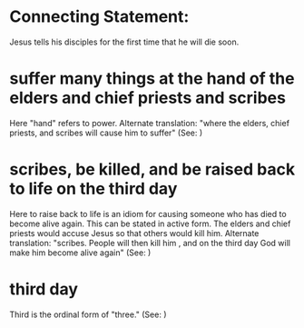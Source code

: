 
# Connecting Statement:
Jesus tells his disciples for the first time that he will die soon.

# suffer many things at the hand of the elders and chief priests and scribes
Here "hand" refers to power. Alternate translation: "where the elders, chief priests, and scribes will cause him to suffer" (See: )

# scribes, be killed, and be raised back to life on the third day
Here to raise back to life is an idiom for causing someone who has died to become alive again. This can be stated in active form. The elders and chief priests would accuse Jesus so that others would kill him. Alternate translation: "scribes. People will then kill him , and on the third day God will make him become alive again" (See: )

# third day
Third is the ordinal form of "three." (See: )